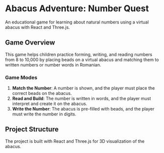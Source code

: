 # Abacus Adventure: Number Quest

An educational game for learning about natural numbers using a virtual abacus with React and Three.js.

## Game Overview

This game helps children practice forming, writing, and reading numbers from 8 to 10,000 by placing beads on a virtual abacus and matching them to written numbers or number words in Romanian.

### Game Modes

1. **Match the Number**: A number is shown, and the player must place the correct beads on the abacus.
2. **Read and Build**: The number is written in words, and the player must interpret and create it on the abacus.
3. **Write the Number**: The abacus is pre-filled with beads, and the player must write the number in digits.

## Project Structure

The project is built with React and Three.js for 3D visualization of the abacus.
